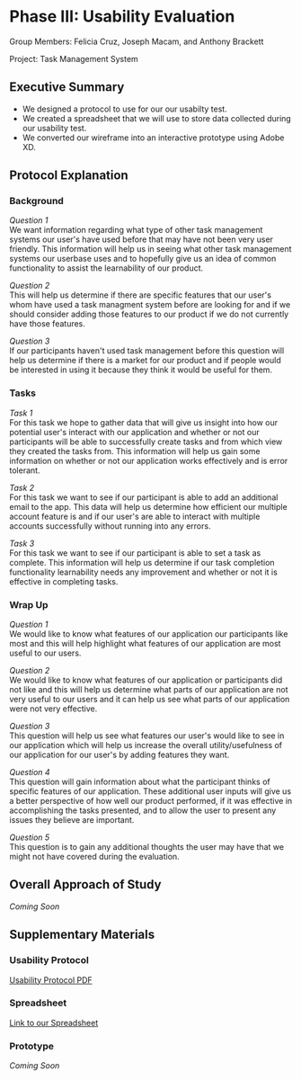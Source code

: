 # Phase III: Usability Evaluation

Group Members: Felicia Cruz, Joseph Macam, and Anthony Brackett

Project: Task Management System

## Executive Summary

* We designed a protocol to use for our our usabilty test.
* We created a spreadsheet that we will use to store data collected during our usability test.
* We converted our wireframe into an interactive prototype using Adobe XD.

## Protocol Explanation

### Background

*Question 1* <br/>
We want information regarding what type of other task management systems our user's have used before that may have not been very user friendly. This information will help us in seeing what other task management systems our userbase uses and to hopefully give us an idea of common functionality to assist the learnability of our product.

*Question 2* <br/>
This will help us determine if there are specific features that our user's whom have used a task managment system before are looking for and if we should consider adding those features to our product if we do not currently have those features.

*Question 3* <br/>
If our participants haven't used task management before this question will help us determine if there is a market for our product and if people would be interested in using it because they think it would be useful for them.


### Tasks

*Task 1* <br/>
For this task we hope to gather data that will give us insight into how our potential user's interact with our application and whether or not our participants will be able to successfully create tasks and from which view they created the tasks from. This information will help us gain some information on whether or not our application works effectively and is error tolerant.

*Task 2* <br/>
For this task we want to see if our participant is able to add an additional email to the app. This data will help us determine how efficient our multiple account feature is and if our user's are able to interact with multiple accounts successfully without running into any errors. 

*Task 3* <br/>
For this task we want to see if our participant is able to set a task as complete. This information will help us determine if our task completion functionality learnability needs any improvement and whether or not it is effective in completing tasks.

### Wrap Up

*Question 1* <br/>
We would like to know what features of our application our participants like most and this will help highlight what features of our application are most useful to our users. 

*Question 2* <br/>
We would like to know what features of our application or participants did not like and this will help us determine what parts of our application are not very useful to our users and it can help us see what parts of our application were not very effective.

*Question 3* <br/>
This question will help us see what features our user's would like to see in our application which will help us increase the overall utility/usefulness of our application for our user's by adding features they want.

*Question 4* <br/>
This question will gain information about what the participant thinks of specific features of our application. These additional user inputs will give us a better perspective of how well our product performed, if it was effective in accomplishing the tasks presented, and to allow the user to present any issues they believe are important.

*Question 5* <br/>
This question is to gain any additional thoughts the user may have that we might not have covered during the evaluation.

## Overall Approach of Study
*Coming Soon*

## Supplementary Materials

### Usability Protocol
[Usability Protocol PDF](<./Usability Test Protocol_ Task Masters.pdf>)

### Spreadsheet
[Link to our Spreadsheet](https://docs.google.com/spreadsheets/d/1qmN8ZJPnkbqCGjyDKQCvIJ0V3jugID-rqRJrAHkMX2w/edit?usp=sharing)

### Prototype
*Coming Soon*




